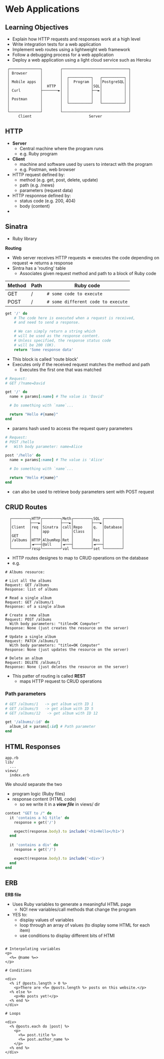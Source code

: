 # Web Applications

## Learning Objectives
- Explain how HTTP requests and responses work at a high level
- Write integration tests for a web application
- Implement web routes using a lightweight web framework
- Follow a debugging process for a web application
- Deploy a web application using a light cloud service such as Heroku

```
 ┌──────────────┐        ┌──────────────────────────────┐
 │ Browser      │        │                              │
 │              │        │  ┌──────────┐   ┌──────────┐ │
 │ Mobile apps  │        │  │  Program │   │PostgreSQL│ │
 │              │  HTTP  │  │          │SQL│          │ │
 │ Curl         ├───────►│  │          ├──►│          │ │
 │              │        │  │          │   │          │ │
 │ Postman      │        │  │          │   │          │ │
 │              │        │  └──────────┘   └──────────┘ │
 │              │        │                              │
 └──────────────┘        └──────────────────────────────┘
      Client                          Server
 ```     

## HTTP

- **Server**
  - Central machine where the program runs
  - e.g. Ruby program
- **Client** 
  - machine and software used by users to interact with the program 
  - e.g. Postman, web browser
- HTTP request defined by:
  - method (e.g. get, post, delete, update)
  - path (e.g. /news)
  - parameters (request data)
- HTTP responnse defined by:
  - status code (e.g. 200, 404)
  - body (content)
- 

## Sinatra

- Ruby library

**Routing**
- Web server receives HTTP requests => executes the code depending on request => returns a response
- Sintra has a 'routing' table
  - Associates given request method and path to a block of Ruby code

|Method|Path|Ruby code|
|-|-|-|
|GET|/|`# some code to execute`
|POST|/|`# some different code to execute`

```ruby
get '/' do
    # The code here is executed when a request is received,
    # and need to send a response. 

    # We can simply return a string which
    # will be used as the response content.
    # Unless specified, the response status code
    # will be 200 (OK).
    return 'Some response data'
```
- This block is called 'route block' 
- Executes only if the received request matches the method and path
  - Executes the first one that was matched

```ruby
# Request:
# GET /?name=David

get '/' do
  name = params[:name] # The value is 'David'

  # Do something with `name`...

  return "Hello #{name}"
end
```
- params hash used to access the request query parameters

```ruby
# Request:
# POST /hello
#   With body parameter: name=Alice

post '/hello' do
  name = params[:name] # The value is 'Alice'

  # Do something with `name`...

  return "Hello #{name}"
end
```
- can also be used to retrieve body parameters sent with POST request


## CRUD Routes

```
  ┌────────┐HTTP┌────────┐Meth┌────────┐SQL ┌────────┐
  │        ├───►│        ├───►│        ├───►│        │
  │Client  │req │Sinatra │call│Repo    │q.  │Database│
  │        │    │app     │    │Class   │    │        │
  │GET     │    │        │    │        │    │        │
  │/albums │HTTP│AlbumRep│Ret │        │Res │        │
  │        │◄───┤@all    │◄───┤        │◄───┤        │
  └────────┘resp└────────┘val └────────┘set └────────┘
```

- HTTP routes designes to map to CRUD operations on the database
- e.g.

```
# Albums resource: 

# List all the albums
Request: GET /albums
Response: list of albums

# Read a single album
Request: GET /albums/1
Response: of a single album

# Create a new album
Request: POST /albums
  With body parameters: "title=OK Computer"
Response: None (just creates the resource on the server)

# Update a single album
Request: PATCH /albums/1
  With body parameters: "title=OK Computer"
Response: None (just updates the resource on the server)

# Delete an album
Request: DELETE /albums/1
Response: None (just deletes the resource on the server)
```

- This patter of routing is called **REST** 
  - maps HTTP request to CRUD operations

### Path parameters

```ruby
# GET /albums/1   -> get album with ID 1
# GET /albums/5   -> get album with ID 5
# GET /albums/12   -> get album with ID 12

get '/albums/:id' do
  album_id = params[:id] # Path parameter
end
```

## HTML Responses

```
app.rb
lib/
  ...
views/
  index.erb
```

We should separate the two 
- program logic (Ruby files)
- response content (HTML code)
  - so we write it in a ***view file*** in views/ dir

```ruby
context "GET to /" do
  it 'contains a h1 title' do
    response = get('/')

    expect(response.body).to include('<h1>Hello</h1>')
  end
  
  it 'contains a div' do
    response = get('/')

    expect(response.body).to include('<div>')
  end
end
```

## ERB

**ERB file**
- Uses Ruby variables to generate a meaningful HTML page
  - NO! new variables/call methods that change the program
- YES to:
  - display values of variables
  - loop through an array of values (to display some HTML for each item)
  - use conditions to display different bits of HTMl

```erb

# Interpolating variables
<p>
  <%= @name %=> 
</p>

# Conditions

<div>
  <% if @posts.length > 0 %> 
    <p>There are <%= @posts.length %> posts on this website.</p>
  <% else %>
    <p>No posts yet!</p>
  <% end %>
</div>

# Loops

<div>
  <% @posts.each do |post| %>
    <p>
      <%= post.title %>
      <%= post.author_name %>
    </p>
  <% end %>
</div>
```





